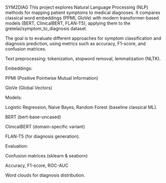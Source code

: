 SYM2DIAG
This project explores Natural Language Processing (NLP) methods for mapping patient symptoms to medical diagnoses. It compares classical word embeddings (PPMI, GloVe) with modern transformer-based models (BERT, ClinicalBERT, FLAN-T5), applying them to the gretelai/symptom_to_diagnosis
 dataset.

The goal is to evaluate different approaches for symptom classification and diagnosis prediction, using metrics such as accuracy, F1-score, and confusion matrices.

Text preprocessing: tokenization, stopword removal, lemmatization (NLTK).

Embeddings:

PPMI (Positive Pointwise Mutual Information)

GloVe (Global Vectors)

Models:

Logistic Regression, Naive Bayes, Random Forest (baseline classical ML).

BERT (bert-base-uncased)

ClinicalBERT (domain-specific variant)

FLAN-T5 (for diagnosis generation).

Evaluation:

Confusion matrices (sklearn & seaborn)

Accuracy, F1-score, ROC-AUC

Word clouds for diagnosis distribution.
